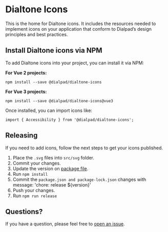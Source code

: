 # Dialtone Icons

This is the home for Dialtone icons. It includes the resources needed to implement icons on your application that conform to Dialpad’s design principles and best practices.

## Install Dialtone icons via NPM

To add Dialtone icons into your project, you can install it via NPM:

**For Vue 2 projects:**
```
npm install --save @dialpad/dialtone-icons
```

**For Vue 3 projects:**
```
npm install --save @dialpad/dialtone-icons@vue3
```

Once installed, you can import icons like:
```
import { Accessibility } from '@dialpad/dialtone-icons';
```

## Releasing

If you need to add icons, follow the next steps to get your icons published.

1. Place the `.svg` files into `src/svg` folder.
2. Commit your changes.
3. Update the version on [package file](./package.json).
4. Run `npm install`
5. Commit the `package.json and package-lock.json` changes with message: 'chore: release ${version}'
6. Push your changes.
7. Run `npm run release`

## Questions?

If you have a question, please feel free to [open an issue](https://github.com/dialpad/dialtone-icons/issues/new).
